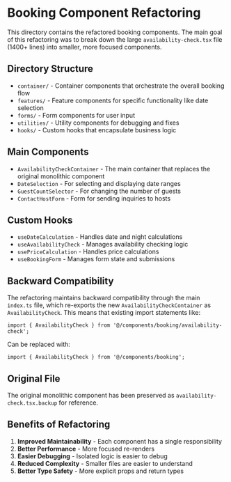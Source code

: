 # Booking Component Refactoring

This directory contains the refactored booking components. The main goal of this refactoring was to break down the large `availability-check.tsx` file (1400+ lines) into smaller, more focused components.

## Directory Structure

- `container/` - Container components that orchestrate the overall booking flow
- `features/` - Feature components for specific functionality like date selection
- `forms/` - Form components for user input
- `utilities/` - Utility components for debugging and fixes
- `hooks/` - Custom hooks that encapsulate business logic

## Main Components

- `AvailabilityCheckContainer` - The main container that replaces the original monolithic component
- `DateSelection` - For selecting and displaying date ranges
- `GuestCountSelector` - For changing the number of guests
- `ContactHostForm` - Form for sending inquiries to hosts

## Custom Hooks

- `useDateCalculation` - Handles date and night calculations
- `useAvailabilityCheck` - Manages availability checking logic
- `usePriceCalculation` - Handles price calculations
- `useBookingForm` - Manages form state and submissions

## Backward Compatibility

The refactoring maintains backward compatibility through the main `index.ts` file, which re-exports the new `AvailabilityCheckContainer` as `AvailabilityCheck`. This means that existing import statements like:

```tsx
import { AvailabilityCheck } from '@/components/booking/availability-check';
```

Can be replaced with:

```tsx
import { AvailabilityCheck } from '@/components/booking';
```

## Original File

The original monolithic component has been preserved as `availability-check.tsx.backup` for reference.

## Benefits of Refactoring

1. **Improved Maintainability** - Each component has a single responsibility
2. **Better Performance** - More focused re-renders
3. **Easier Debugging** - Isolated logic is easier to debug
4. **Reduced Complexity** - Smaller files are easier to understand
5. **Better Type Safety** - More explicit props and return types